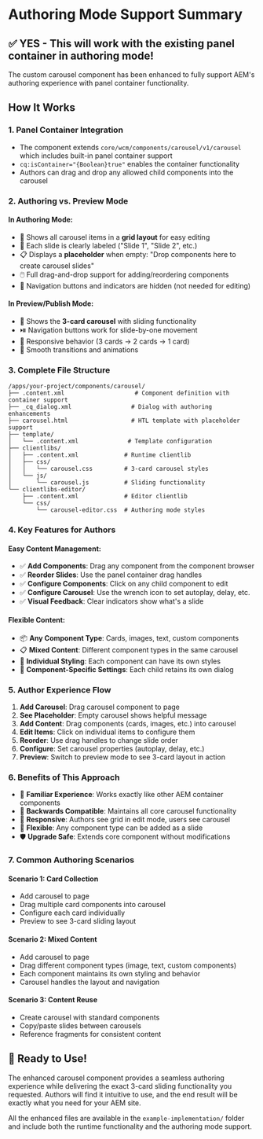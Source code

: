 # Authoring Mode Support Summary

## ✅ **YES - This will work with the existing panel container in authoring mode!**

The custom carousel component has been enhanced to fully support AEM's authoring experience with panel container functionality.

## How It Works

### 1. **Panel Container Integration**
- The component extends `core/wcm/components/carousel/v1/carousel` which includes built-in panel container support
- `cq:isContainer="{Boolean}true"` enables the container functionality
- Authors can drag and drop any allowed child components into the carousel

### 2. **Authoring vs. Preview Mode**

#### **In Authoring Mode:**
- 📝 Shows all carousel items in a **grid layout** for easy editing
- 🎯 Each slide is clearly labeled ("Slide 1", "Slide 2", etc.)
- 📋 Displays a **placeholder** when empty: "Drop components here to create carousel slides"
- 🖱️ Full drag-and-drop support for adding/reordering components
- 🚫 Navigation buttons and indicators are hidden (not needed for editing)

#### **In Preview/Publish Mode:**
- 🎠 Shows the **3-card carousel** with sliding functionality
- ⏯️ Navigation buttons work for slide-by-one movement
- 📱 Responsive behavior (3 cards → 2 cards → 1 card)
- 🔄 Smooth transitions and animations

### 3. **Complete File Structure**

```
/apps/your-project/components/carousel/
├── .content.xml                    # Component definition with container support
├── _cq_dialog.xml                 # Dialog with authoring enhancements
├── carousel.html                  # HTL template with placeholder support
├── template/
│   └── .content.xml              # Template configuration
├── clientlibs/
│   ├── .content.xml             # Runtime clientlib
│   ├── css/
│   │   └── carousel.css         # 3-card carousel styles
│   └── js/
│       └── carousel.js          # Sliding functionality
└── clientlibs-editor/
    ├── .content.xml             # Editor clientlib
    └── css/
        └── carousel-editor.css  # Authoring mode styles
```

### 4. **Key Features for Authors**

#### **Easy Content Management:**
- ✅ **Add Components**: Drag any component from the component browser
- ✅ **Reorder Slides**: Use the panel container drag handles
- ✅ **Configure Components**: Click on any child component to edit
- ✅ **Configure Carousel**: Use the wrench icon to set autoplay, delay, etc.
- ✅ **Visual Feedback**: Clear indicators show what's a slide

#### **Flexible Content:**
- 📦 **Any Component Type**: Cards, images, text, custom components
- 📋 **Mixed Content**: Different component types in the same carousel
- 🎨 **Individual Styling**: Each component can have its own styles
- 🔧 **Component-Specific Settings**: Each child retains its own dialog

### 5. **Author Experience Flow**

1. **Add Carousel**: Drag carousel component to page
2. **See Placeholder**: Empty carousel shows helpful message
3. **Add Content**: Drag components (cards, images, etc.) into carousel
4. **Edit Items**: Click on individual items to configure them
5. **Reorder**: Use drag handles to change slide order
6. **Configure**: Set carousel properties (autoplay, delay, etc.)
7. **Preview**: Switch to preview mode to see 3-card layout in action

### 6. **Benefits of This Approach**

- 🎯 **Familiar Experience**: Works exactly like other AEM container components
- 🔄 **Backwards Compatible**: Maintains all core carousel functionality
- 📱 **Responsive**: Authors see grid in edit mode, users see carousel
- 🎨 **Flexible**: Any component type can be added as a slide
- 🛡️ **Upgrade Safe**: Extends core component without modifications

### 7. **Common Authoring Scenarios**

#### **Scenario 1: Card Collection**
- Add carousel to page
- Drag multiple card components into carousel
- Configure each card individually
- Preview to see 3-card sliding layout

#### **Scenario 2: Mixed Content**
- Add carousel to page
- Drag different component types (image, text, custom components)
- Each component maintains its own styling and behavior
- Carousel handles the layout and navigation

#### **Scenario 3: Content Reuse**
- Create carousel with standard components
- Copy/paste slides between carousels
- Reference fragments for consistent content

## 🚀 **Ready to Use!**

The enhanced carousel component provides a seamless authoring experience while delivering the exact 3-card sliding functionality you requested. Authors will find it intuitive to use, and the end result will be exactly what you need for your AEM site.

All the enhanced files are available in the `example-implementation/` folder and include both the runtime functionality and the authoring mode support.
